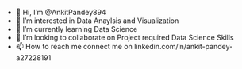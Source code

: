 - 👋 Hi, I’m @AnkitPandey894
- 👀 I’m interested in Data Anaylsis and Visualization
- 🌱 I’m currently learning Data Science
- 💞️ I’m looking to collaborate on Project required Data Science Skills
- 📫 How to reach me connect me on linkedin.com/in/ankit-pandey-a27228191

<!---
AnkitPandey894/AnkitPandey894 is a ✨ special ✨ repository because its `README.md` (this file) appears on your GitHub profile.
You can click the Preview link to take a look at your changes.
--->
